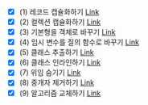 - [x] (1) 레코드 캡슐화하기 [Link](https://github.com/shinel94/Refactoring/blob/python/ch07/EncapsulateRecord.ipynb)
- [x] (2) 컬렉션 캡슐화하기 [Link](https://github.com/shinel94/Refactoring/blob/python/ch07/EncapsulateCollection.ipynb)
- [x] (3) 기본형을 객체로 바꾸기 [Link](https://github.com/shinel94/Refactoring/blob/python/ch07/ReplacePrimitiveWithObject.ipynb)
- [x] (4) 임시 변수를 질의 함수로 바꾸기 [Link](https://github.com/shinel94/Refactoring/blob/python/ch07/ReplaceTempWithQuery.ipynb)
- [x] (5) 클래스 추출하기 [Link](https://github.com/shinel94/Refactoring/blob/python/ch07/ExtractClass.ipynb)
- [x] (6) 클래스 인라인하기 [Link](https://github.com/shinel94/Refactoring/blob/python/ch07/InlineClass.ipynb)
- [x] (7) 위임 숨기기 [Link](https://github.com/shinel94/Refactoring/blob/python/ch07/HideDelegate.ipynb)
- [x] (8) 중개자 제거하기 [Link](https://github.com/shinel94/Refactoring/blob/python/ch07/RemoveMiddleMan.ipynb)
- [x] (9) 알고리즘 교체하기 [Link](https://github.com/shinel94/Refactoring/blob/python/ch07/SubstituteAlgorithm.ipynb)
